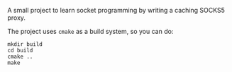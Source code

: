 A small project to learn socket programming by writing a caching SOCKS5 proxy.

The project uses `cmake` as a build system, so you can do:

    mkdir build
    cd build
    cmake ..
    make

